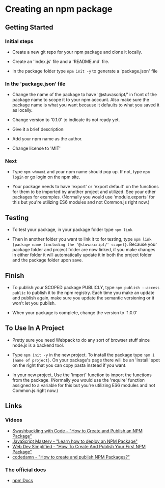 # Creating an npm package

## Getting Started
### Initial steps
- Create a new git repo for your npm package and clone it locally.

- Create an 'index.js' file and a 'README.md' file.

- In the package folder type `npm init -y` to generate a 'package.json' file

### In the 'package.json' file
- Change the name of the package to have '@stuvascript/' in front of the package name to scope it to your npm account. Also make sure the package name is what you want because it defaults to what you saved it as locally.

- Change version to '0.1.0' to indicate its not ready yet.

- Give it a brief description

- Add your npm name as the author.

- Change license to 'MIT'

### Next
- Type `npm whoami` and your npm name should pop up. If not, type `npm login` or go login on the npm site.

- Your package needs to have 'export' or 'export default' on the functions for them to be imported by another project and utilized. See your other packages for examples. (Normally you would use 'module.exports' for this but you're utilizing ES6 modules and not Common.js right now.)

## Testing
- To test your package, in your package folder type `npm link`.

- Then in another folder you want to link it to for testing, type `npm link {package name (including the '@stuvascript/' scope)}`. Because your package folder and project folder are now linked, if you make changes in either folder it will automatically update it in both the project folder and the package folder upon save.

## Finish
- To publish your SCOPED package PUBLICLY, type `npm publish --access public` to publish it to the npm registry. Each time you make an update and publish again, make sure you update the semantic versioning or it won't let you publish.

- When your package is complete, change the version to '1.0.0'

## To Use In A Project
- Pretty sure you need Webpack to do any sort of browser stuff since node.js is a backend tool.

- Type `npm init -y` in the new project. To install the package type `npm i {name of project}`. On your package's page there will be an 'Install' spot on the right that you can copy pasta instead if you want.

- In your new project, Use the 'import' function to import the functions from the package. (Normally you would use the 'require' function assigned to a variable for this but you're utilizing ES6 modules and not Common.js right now.)

## Links
### Videos
- [Swashbuckling with Code - "How to Create and Publish an NPM Package"](https://www.youtube.com/watch?v=WRjJW8tseQg)
- [JavaScript Mastery - "Learn how to deploy an NPM Package"](https://www.youtube.com/watch?v=8FziherTC8M)
- [Web Dev Simplified - "How To Create And Publish Your First NPM Package"](https://www.youtube.com/watch?v=J4b_T-qH3BY)
- [codedamn - "How to create and publish NPM Packages?"](https://www.youtube.com/watch?v=rTsz09zRuTU)
### The official docs
- [npm Docs](https://docs.npmjs.com/about-packages-and-modules)
